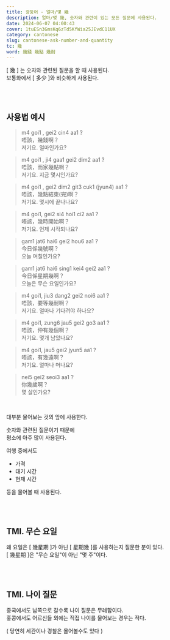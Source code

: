 ```yaml
---
title: 광둥어 - 얼마/몇 幾
description: 얼마/몇 幾, 숫자와 관련이 있는 모든 질문에 사용된다.
date: 2024-06-07 04:00:43
cover: 1tuESn3GmsKq6zTd5KfWia25JEvdC11UX
category: cantonese
slug: cantonese-ask-number-and-quantity
tc: 幾
word: 幾錢 幾點 幾耐
---
```


[ 幾 ] 는 숫자와 관련된 질문을 할 때 사용된다.  
보통화에서 [ 多少 ]와 비슷하게 사용된다.

<br>
<br>

## 사용법 예시

> m4 goi1 , gei2 cin4 aa1 ?  
> 唔該，幾錢啊？  
> 저기요. 얼마인가요?

> m4 goi1 , ji4 gaa1 gei2 dim2 aa1 ?  
> 唔該，而家幾點啊？  
> 저기요. 지금 몇시인가요?

> m4 goi1 , gei2 dim2 git3 cuk1 (jyun4) aa1 ?  
> 唔該，幾點結束(完)啊？  
> 저기요. 몇시에 끝나나요?

> m4 goi1, gei2 si4 hoi1 ci2 aa1 ?  
> 唔該，幾時開始啊？  
> 저기요. 언제 시작되나요?

> gam1 jat6 hai6 gei2 hou6 aa1 ?  
> 今日係幾號啊？  
> 오늘 며칠인가요?

> gam1 jat6 hai6 sing1 kei4 gei2 aa1 ?  
> 今日係星期幾啊？  
> 오늘은 무슨 요일인가요?

> m4 goi1, jiu3 dang2 gei2 noi6 aa1 ?  
> 唔該，要等幾耐啊？  
> 저기요. 얼마나 기다려야 하나요?

> m4 goi1, zung6 jau5 gei2 go3 aa1 ?  
> 唔該，仲有幾個啊？  
> 저기요. 몇개 남았나요?

> m4 goi1, jau5 gei2 jyun5 aa1 ?  
> 唔該，有幾遠啊？  
> 저기요. 얼마나 머나요?

> nei5 gei2 seoi3 aa1 ?  
> 你幾歲啊？  
> 몇 살인가요?

<br>

대부분 물어보는 것의 앞에 사용한다.

숫자와 관련된 질문이기 때문에  
평소에 아주 많이 사용된다.

여행 중에서도

- 가격
- 대기 시간
- 현재 시간

등을 물어볼 때 사용된다.

<br>
<br>

## TMI. 무슨 요일

왜 요일은 [ 幾星期 ]가 아닌 [ 星期幾 ]를 사용하는지 질문한 분이 있다.  
[ 幾星期 ]은 "무슨 요일"이 아닌 "몇 주"이다.

<br>
<br>

## TMI. 나이 질문

중국에서도 남쪽으로 갈수록 나이 질문은 무례함이다.  
홍콩에서도 어르신들 외에는 직접 나이를 물어보는 경우는 적다.

( 당연히 세관이나 경찰은 몰어볼수도 있다 )
